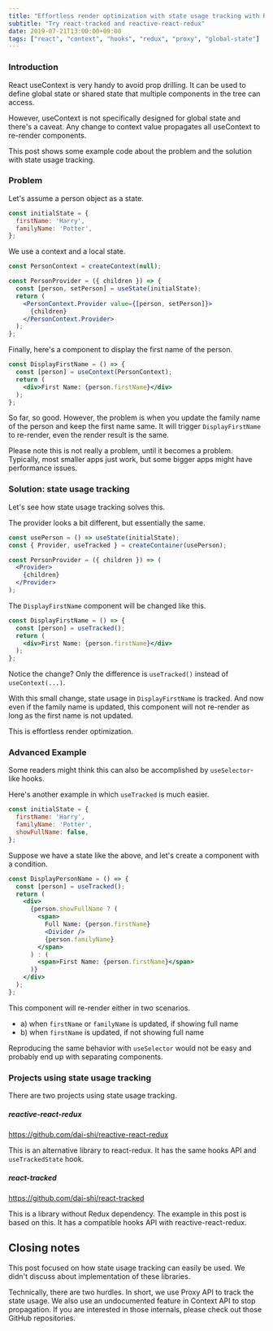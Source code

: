 ```yaml
---
title: "Effortless render optimization with state usage tracking with React hooks"
subtitle: "Try react-tracked and reactive-react-redux"
date: 2019-07-21T13:00:00+09:00
tags: ["react", "context", "hooks", "redux", "proxy", "global-state"]
---
```


### Introduction

React useContext is very handy to avoid prop drilling.
It can be used to define global state or shared state
that multiple components in the tree can access.

However, useContext is not specifically designed for
global state and there's a caveat.
Any change to context value propagates all useContext
to re-render components.

This post shows some example code about the problem
and the solution with state usage tracking.

### Problem

Let's assume a person object as a state.

```javascript
const initialState = {
  firstName: 'Harry',
  familyName: 'Potter',
};
```

We use a context and a local state.

```jsx
const PersonContext = createContext(null);

const PersonProvider = ({ children }) => {
  const [person, setPerson] = useState(initialState);
  return (
    <PersonContext.Provider value={[person, setPerson]}>
      {children}
    </PersonContext.Provider>
  );
};
```

Finally, here's a component to display the first name of the person.

```jsx
const DisplayFirstName = () => {
  const [person] = useContext(PersonContext);
  return (
    <div>First Name: {person.firstName}</div>
  );
};
```

So far, so good. However, the problem is when you
update the family name of the person and keep the first name same.
It will trigger `DisplayFirstName` to re-render,
even the render result is the same.

Please note this is not really a problem, until it becomes a problem.
Typically, most smaller apps just work, but some bigger apps
might have performance issues.

### Solution: state usage tracking

Let's see how state usage tracking solves this.

The provider looks a bit different, but essentially the same.

```jsx
const usePerson = () => useState(initialState);
const { Provider, useTracked } = createContainer(usePerson);

const PersonProvider = ({ children }) => (
  <Provider>
    {children}
  </Provider>
);
```

The `DisplayFirstName` component will be changed like this.

```jsx
const DisplayFirstName = () => {
  const [person] = useTracked();
  return (
    <div>First Name: {person.firstName}</div>
  );
};
```

Notice the change?
Only the difference is `useTracked()` instead of `useContext(...)`.

With this small change, state usage in `DisplayFirstName` is tracked.
And now even if the family name is updated,
this component will not re-render as long as the first name is not updated.

This is effortless render optimization.

### Advanced Example

Some readers might think
this can also be accomplished by `useSelector`-like hooks.

Here's another example in which `useTracked` is much easier.

```javascript
const initialState = {
  firstName: 'Harry',
  familyName: 'Potter',
  showFullName: false,
};
```

Suppose we have a state like the above,
and let's create a component with a condition.

```jsx
const DisplayPersonName = () => {
  const [person] = useTracked();
  return (
    <div>
      {person.showFullName ? (
        <span>
          Full Name: {person.firstName}
          <Divider />
          {person.familyName}
        </span>
      ) : (
        <span>First Name: {person.firstName}</span>
      )}
    </div>
  );
};
```

This component will re-render either in two scenarios.

- a) when `firstName` or `familyName` is updated, if showing full name
- b) when `firstName` is updated, if not showing full name

Reproducing the same behavior with `useSelector` would
not be easy and probably end up with separating components.

### Projects using state usage tracking

There are two projects using state usage tracking.

##### reactive-react-redux

https://github.com/dai-shi/reactive-react-redux

This is an alternative library to react-redux.
It has the same hooks API and `useTrackedState` hook.

##### react-tracked

https://github.com/dai-shi/react-tracked

This is a library without Redux dependency.
The example in this post is based on this.
It has a compatible hooks API with reactive-react-redux.

## Closing notes

This post focused on how state usage tracking can easily be used.
We didn't discuss about implementation of these libraries.

Technically, there are two hurdles.
In short, we use Proxy API to track the state usage.
We also use an undocumented feature in Context API
to stop propagation.
If you are interested in those internals,
please check out those GitHub repositories.
